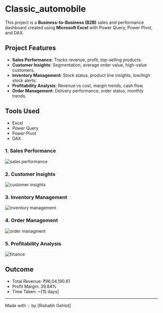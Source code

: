 # Classic_automobile

This project is a **Business-to-Business (B2B)** sales and performance dashboard created using **Microsoft Excel** with Power Query, Power Pivot, and DAX.

##  Project Features

- **Sales Performance**: Tracks revenue, profit, top-selling products.
- **Customer Insights**: Segmentation, average order value, high-value customers.
- **Inventory Management**: Stock status, product line insights, low/high stock alerts.
- **Profitability Analysis**: Revenue vs cost, margin trends, cash flow.
- **Order Management**: Delivery performance, order status, monthly trends.

##  Tools Used

- Excel
- Power Query
- Power Pivot
- DAX

### 1. Sales Performance
![sales performance](https://github.com/user-attachments/assets/34153737-b18f-45ca-b00c-4585d37cce16)


### 2. Customer Insights
![customer insights](https://github.com/user-attachments/assets/fea8a1c6-57d3-49f7-b986-b663a94912c0)


### 3. Inventory Management
![inventory management](https://github.com/user-attachments/assets/d369879d-f3bf-4ef9-bd29-bf36bc71fe55)


### 4. Order Management
![order managment](https://github.com/user-attachments/assets/d22474bd-e8a3-422f-a0b2-904069dc61e8)


### 5. Profitability Analysis
![finance](https://github.com/user-attachments/assets/1963635a-7fad-41f3-ad58-7eed176a71a3)


##  Outcome

- Total Revenue: ₹96,04,190.61
- Profit Margin: 39.84%
- Time Taken: ~[15 days]

---

Made with 💡 by [Rishabh Gehlot]
